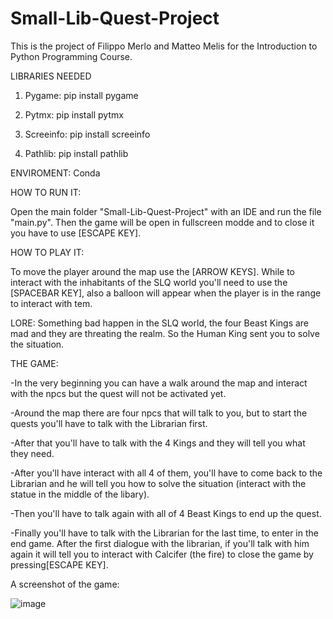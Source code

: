 # Small-Lib-Quest-Project

This is the project of Filippo Merlo and Matteo Melis for the Introduction to Python Programming Course.

LIBRARIES NEEDED

1) Pygame:
    pip install pygame

2) Pytmx:
    pip install pytmx

3) Screeinfo:
    pip install screeinfo

4) Pathlib:
    pip install pathlib
 

ENVIROMENT:
Conda

HOW TO RUN IT:

Open the main folder "Small-Lib-Quest-Project" with an IDE and run the file "main.py". Then the game will be open in fullscreen modde and to close it you have to use [ESCAPE KEY].

HOW TO PLAY IT:

To move the player around the map use the [ARROW KEYS]. While to interact with the inhabitants of the SLQ world you'll need to use the [SPACEBAR KEY], also a balloon will appear when the player is in the range to interact with tem.

LORE:
Something bad happen in the SLQ world, the four Beast Kings are mad and they are threating the realm. So the Human King sent you to solve the situation.

THE GAME:

-In the very beginning you can have a walk around the map and interact with the npcs but the quest will not be activated yet.

-Around the map there are four npcs that will talk to you, but to start the quests you'll have to talk with the Librarian first. 

-After that you'll have to talk with the 4 Kings and they will tell you what they need. 

-After you'll have interact with all 4 of them, you'll have to come back to the Librarian and he will  tell you how to solve the situation (interact with the statue in the middle of the libary).

-Then you'll have to talk again with all of 4 Beast Kings to end up the quest.

-Finally you'll have to talk with the Librarian for the last time, to enter in the end game. After the first dialogue with the librarian, if you'll talk with him again it will tell you to interact with Calcifer (the fire) to close the game by pressing[ESCAPE KEY].

A screenshot of the game:

![image](https://user-images.githubusercontent.com/105349553/212478938-5c6e8a54-9e40-42c5-ba01-80a2de2183e1.png)




